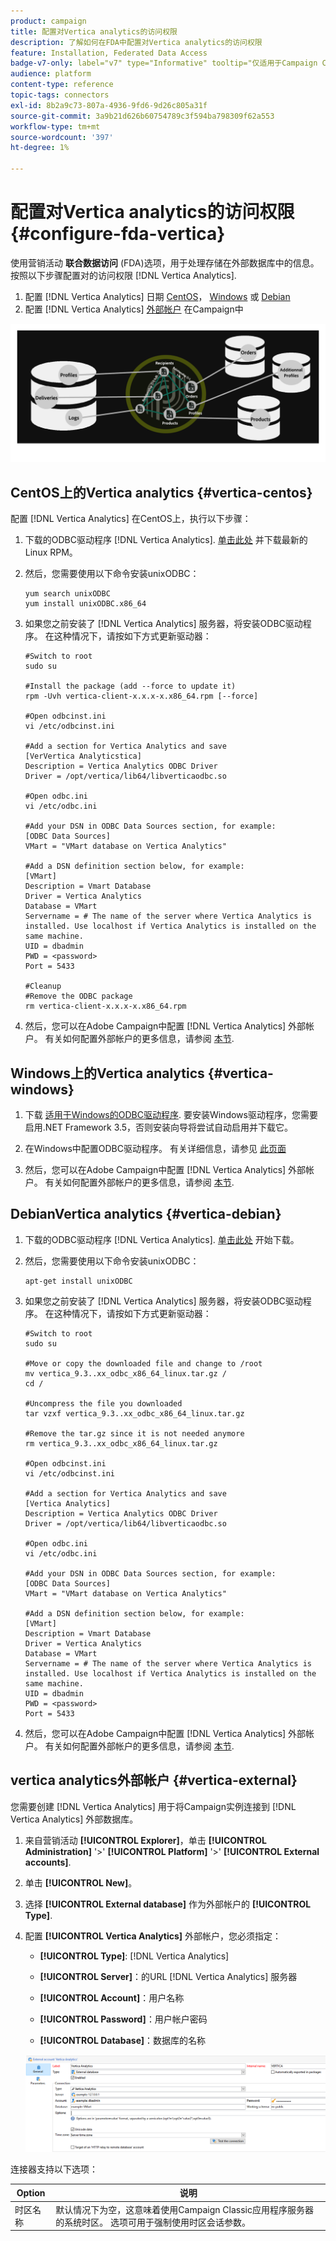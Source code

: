 ```yaml
---
product: campaign
title: 配置对Vertica analytics的访问权限
description: 了解如何在FDA中配置对Vertica analytics的访问权限
feature: Installation, Federated Data Access
badge-v7-only: label="v7" type="Informative" tooltip="仅适用于Campaign Classicv7"
audience: platform
content-type: reference
topic-tags: connectors
exl-id: 8b2a9c73-807a-4936-9fd6-9d26c805a31f
source-git-commit: 3a9b21d626b60754789c3f594ba798309f62a553
workflow-type: tm+mt
source-wordcount: '397'
ht-degree: 1%

---
```


# 配置对Vertica analytics的访问权限 {#configure-fda-vertica}



使用营销活动 **联合数据访问** (FDA)选项，用于处理存储在外部数据库中的信息。 按照以下步骤配置对的访问权限 [!DNL Vertica Analytics].

1. 配置 [!DNL Vertica Analytics] 日期 [CentOS](#vertica-centos)， [Windows](#vertica-windows) 或 [Debian](#vertica-debian)
1. 配置 [!DNL Vertica Analytics] [外部帐户](#vertica-external) 在Campaign中

![](assets/snowflake_3.png)

## CentOS上的Vertica analytics {#vertica-centos}

配置 [!DNL Vertica Analytics] 在CentOS上，执行以下步骤：

1. 下载的ODBC驱动程序 [!DNL Vertica Analytics]. [单击此处](https://www.vertica.com/download/vertica/client-drivers/) 并下载最新的Linux RPM。

1. 然后，您需要使用以下命令安装unixODBC：

   ```
   yum search unixODBC
   yum install unixODBC.x86_64
   ```

1. 如果您之前安装了 [!DNL Vertica Analytics] 服务器，将安装ODBC驱动程序。 在这种情况下，请按如下方式更新驱动器：

   ```
   #Switch to root
   sudo su
   
   #Install the package (add --force to update it)
   rpm -Uvh vertica-client-x.x.x-x.x86_64.rpm [--force]
   
   #Open odbcinst.ini
   vi /etc/odbcinst.ini
   
   #Add a section for Vertica Analytics and save
   [VerVertica Analyticstica]
   Description = Vertica Analytics ODBC Driver
   Driver = /opt/vertica/lib64/libverticaodbc.so
   
   #Open odbc.ini
   vi /etc/odbc.ini
   
   #Add your DSN in ODBC Data Sources section, for example:
   [ODBC Data Sources]
   VMart = "VMart database on Vertica Analytics"
   
   #Add a DSN definition section below, for example:
   [VMart]
   Description = Vmart Database
   Driver = Vertica Analytics
   Database = VMart
   Servername = # The name of the server where Vertica Analytics is installed. Use localhost if Vertica Analytics is installed on the same machine.
   UID = dbadmin
   PWD = <password>
   Port = 5433
   
   #Cleanup
   #Remove the ODBC package
   rm vertica-client-x.x.x-x.x86_64.rpm
   ```

1. 然后，您可以在Adobe Campaign中配置 [!DNL Vertica Analytics] 外部帐户。 有关如何配置外部帐户的更多信息，请参阅 [本节](#vertica-external).

## Windows上的Vertica analytics {#vertica-windows}

1. 下载 [适用于Windows的ODBC驱动程序](https://www.vertica.com/download/vertica/client-drivers/). 要安装Windows驱动程序，您需要启用.NET Framework 3.5，否则安装向导将尝试自动启用并下载它。

1. 在Windows中配置ODBC驱动程序。 有关详细信息，请参见 [此页面](https://www.vertica.com/docs/9.2.x/HTML/Content/Authoring/ConnectingToVertica/ClientODBC/SettingUpADSN.htm)

1. 然后，您可以在Adobe Campaign中配置 [!DNL Vertica Analytics] 外部帐户。 有关如何配置外部帐户的更多信息，请参阅 [本节](#vertical-external).

## DebianVertica analytics {#vertica-debian}

1. 下载的ODBC驱动程序 [!DNL Vertica Analytics]. [单击此处](https://sfc-repo.snowflakecomputing.com/odbc/linux/latest/index.html) 开始下载。

1. 然后，您需要使用以下命令安装unixODBC：

   ```
   apt-get install unixODBC
   ```

1. 如果您之前安装了 [!DNL Vertica Analytics] 服务器，将安装ODBC驱动程序。 在这种情况下，请按如下方式更新驱动器：

   ```
   #Switch to root
   sudo su
   
   #Move or copy the downloaded file and change to /root
   mv vertica_9.3..xx_odbc_x86_64_linux.tar.gz /
   cd /
   
   #Uncompress the file you downloaded
   tar vzxf vertica_9.3..xx_odbc_x86_64_linux.tar.gz
   
   #Remove the tar.gz since it is not needed anymore
   rm vertica_9.3..xx_odbc_x86_64_linux.tar.gz
   
   #Open odbcinst.ini
   vi /etc/odbcinst.ini
   
   #Add a section for Vertica Analytics and save
   [Vertica Analytics]
   Description = Vertica Analytics ODBC Driver
   Driver = /opt/vertica/lib64/libverticaodbc.so
   
   #Open odbc.ini
   vi /etc/odbc.ini
   
   #Add your DSN in ODBC Data Sources section, for example:
   [ODBC Data Sources]
   VMart = "VMart database on Vertica Analytics"
   
   #Add a DSN definition section below, for example:
   [VMart]
   Description = Vmart Database
   Driver = Vertica Analytics
   Database = VMart
   Servername = # The name of the server where Vertica Analytics is installed. Use localhost if Vertica Analytics is installed on the same machine.
   UID = dbadmin
   PWD = <password>
   Port = 5433
   ```

1. 然后，您可以在Adobe Campaign中配置 [!DNL Vertica Analytics] 外部帐户。 有关如何配置外部帐户的更多信息，请参阅 [本节](#vertica-external).

## vertica analytics外部帐户 {#vertica-external}

您需要创建 [!DNL Vertica Analytics] 用于将Campaign实例连接到 [!DNL Vertica Analytics] 外部数据库。

1. 来自营销活动 **[!UICONTROL Explorer]**，单击 **[!UICONTROL Administration]** &#39;>&#39; **[!UICONTROL Platform]** &#39;>&#39; **[!UICONTROL External accounts]**.

1. 单击 **[!UICONTROL New]**。

1. 选择 **[!UICONTROL External database]** 作为外部帐户的 **[!UICONTROL Type]**.

1. 配置 **[!UICONTROL Vertica Analytics]** 外部帐户，您必须指定：

   * **[!UICONTROL Type]**: [!DNL Vertica Analytics]

   * **[!UICONTROL Server]**：的URL [!DNL Vertica Analytics] 服务器

   * **[!UICONTROL Account]**：用户名称

   * **[!UICONTROL Password]**：用户帐户密码

   * **[!UICONTROL Database]**：数据库的名称

   ![](assets/vertica.png)

连接器支持以下选项：

| Option | 说明 |
|---|---|
| 时区名称 | 默认情况下为空，这意味着使用Campaign Classic应用程序服务器的系统时区。 选项可用于强制使用时区会话参数。 |

